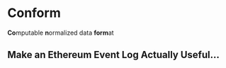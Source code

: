 # Conform
**Co**mputable **n**ormalized data **form**at

## Make an Ethereum Event Log Actually Useful...
